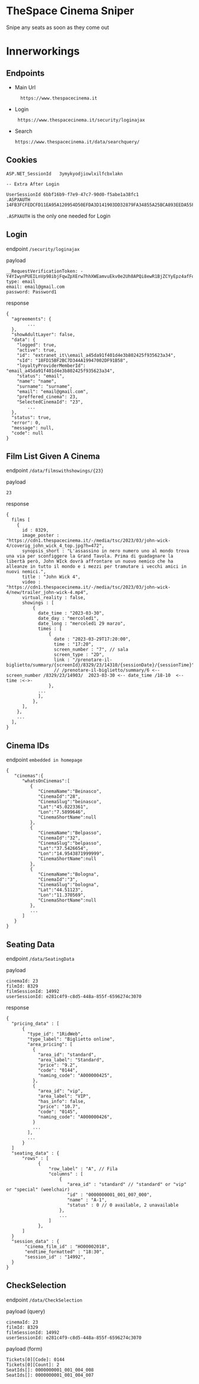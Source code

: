 
# TheSpace Cinema Sniper
Snipe any seats as soon as they come out

# Innerworkings
## Endpoints
- Main Url

        https://www.thespacecinema.it

- Login
        
       https://www.thespacecinema.it/security/loginajax

- Search

      https://www.thespacecinema.it/data/searchquery/

## Cookies

    
    ASP.NET_SessionId   3ymykyodjiowlxilfcbxlakn
    
    -- Extra After Login

    UserSessionId 6bbf16b9-f7e9-47c7-90d0-f5abe1a38fc1
    .ASPXAUTH   14FB3FCFEDCFD11EA95A120954D50EFDA3D141903DD32879FA34855A25BCA893EEDA55F8EE7B19B0D656AD3233460E63E062944FD68A5639EDE59768CA9ABD0E7ADB2BB6B7AC625E03766DE7A6C2E3C971DD390138E5EFF0D90CDB0125CBAC9BF6F3B9452F7280A0EDD2284CDDC5FBA65C01131CE9A9ADBE12A7F4301810C12035696C89078DBBF1BFF67B64AE63CA17BCDB51CBFEB8C66CF81119FC39E174BC1B93C91AD79139C241E280395D9A2337AD1D3537E59704EF7976C571F38B06231DA8324C

`.ASPXAUTH` is the only one needed for Login

## Login

endpoint `/security/loginajax`

payload
```
__RequestVerificationToken: -Y4YIwynPUEILnVp98ibjFqwZpXErw7hhXWEamvuEkv0e2Uh8APQi8ewR1BjZCYyEpz4afFo0QriXIUNQ1aqU2V6t8I1
type: email
email: email@gmail.com
password: Password1
```
response
```
{
  "agreements": {
        ...
  },
  "showAdultLayer": false,
  "data": {
    "logged": true,
    "active": true,
    "id": "extranet_it\\email_a45da91f401d4e3b802425f935623a34",
    "sId": "18FD15BF2BC7D344A19947002DF91B58",
    "loyaltyProviderMemberId": "email_a45da91f401d4e3b802425f935623a34",
    "status": "email",
    "name": "name",
    "surname": "surname",
    "email": "email@gmail.com",
    "preffered_cinema": 23,
    "SelectedCinemaId": "23",
        ... 
  },
  "status": true,
  "error": 0,
  "message": null,
  "code": null
}
```

## Film List Given A Cinema

endpoint `/data/filmswithshowings/{23}`

payload
```
23 
```
response
```
{
  films [
    {
      id : 8329,
      image_poster : "https://cdn1.thespacecinema.it/-/media/tsc/2023/03/john-wick-4/coverig_john_wick_4_top.jpg?h=472",
      synopsis_short : "L'assassino in nero numero uno al mondo trova una via per sconfiggere la Grand Tavola. Prima di guadagnare la libertà però, John WIck dovrà affrontare un nuovo nemico che ha alleanze in tutto il mondo e i mezzi per tramutare i vecchi amici in nuovi nemici.",
      title : "John Wick 4",
      video : "https://cdn1.thespacecinema.it/-/media/tsc/2023/03/john-wick-4/new/trailer_john-wick-4.mp4",
      virtual_reality : false,
      showings : [
          {
            date_time : "2023-03-30",
            date_day : "mercoledì",
            date_long : "mercoledì 29 marzo",
            times : [
                {
                  date : "2023-03-29T17:20:00",
                  time : "17:20",
                  screen_number : "7", // sala
                  screen_type : "2D",
                  link : "/prenotare-il-biglietto/summary/{screenId}/8329/23/14310/{sessionDate}/{sessionTime}",
                  // /prenotare-il-biglietto/summary/6 <-- screen_number /8329/23/14903/  2023-03-30 <-- date_time /18-10  <-- time :<->-
                },
            ...
            ],
          },
      ],
    },
    ...
  ],
}
```

## Cinema IDs
endpoint `embedded in homepage`
```
{
   "cinemas":{
      "whatsOnCinemas":[
         {
            "CinemaName":"Beinasco",
            "CinemaId":"28",
            "CinemaSlug":"beinasco",
            "Lat":"45.0223361",
            "Lon":"7.5899646",
            "CinemaShortName":null
         },
         {
            "CinemaName":"Belpasso",
            "CinemaId":"32",
            "CinemaSlug":"belpasso",
            "Lat":"37.5426654",
            "Lon":"14.9543871999999",
            "CinemaShortName":null
         },
         {
            "CinemaName":"Bologna",
            "CinemaId":"3",
            "CinemaSlug":"bologna",
            "Lat":"44.51123",
            "Lon":"11.370569",
            "CinemaShortName":null
         },
         ...
      ]
   }
}
```

## Seating Data
endpoint `/data/SeatingData`

payload
```
cinemaId: 23
filmId: 8329
filmSessionId: 14992
userSessionId: e281c4f9-c8d5-448a-855f-6596274c3070
```
response
```
{
  "pricing_data" : [
      {
        "type_id": "1RidWeb",
        "type_label": "Biglietto online",
        "area_pricing": [
          {
            "area_id": "standard",
            "area_label": "Standard",
            "price": "9.2",
            "code": "0144",
            "naming_code": "A000000425",
          },
          {
            "area_id": "vip",
            "area_label": "VIP",
            "has_info": false,
            "price": "10.7",
            "code": "0145",
            "naming_code": "A000000426",
          }
          ...
        ],
        ...
      }
  ]
  "seating_data" : {
      "rows" : [
            {
                "row_label" : "A", // Fila
                "columns" : [
                    {
                       "area_id" : "standard" // "standard" or "vip" or "special" (weelchair)
                       "id" : "0000000001_001_007_000",
                       "name" : "A-1",
                       "status" : 0 // 0 available, 2 unavailable
                    },
                    ...
                ]
            },             
      ]
  }
  "session_data" : {
       "cinema_film_id" : "HO00002018",
       "endtime_formatted" : "18:30",
       "session_id" : "14992",
  }
}
```

## CheckSelection
endpoint `/data/CheckSelection`

payload (query)
```
cinemaId: 23
filmId: 8329
filmSessionId: 14992
userSessionId: e281c4f9-c8d5-448a-855f-6596274c3070
```
payload (form)
```
Tickets[0][Code]: 0144
Tickets[0][Count]: 2
SeatIds[]: 0000000001_001_004_008
SeatIds[]: 0000000001_001_004_007
```


